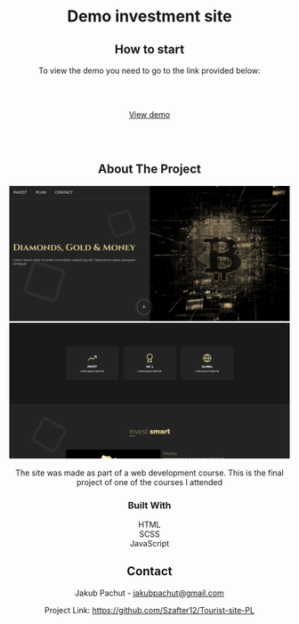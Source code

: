  <div align="center">
<h1 align="center">Demo investment site</h1>


## How to start  
To view the demo you need to go to the link provided below:

<br><br>
<div align="center">
<a align="center" href='https://szafter12.github.io/Grid-site/#cards'>View demo</a>
</div>

<br><br>

## About The Project

<img src='img/1.png'>
<img src='img/2.png'>

The site was made as part of a web development course. This is the final project of one of the courses I attended 

### Built With

HTML
<br>
SCSS
<br>
JavaScript
<br>

## Contact

Jakub Pachut - jakubpachut@gmail.com

Project Link: https://github.com/Szafter12/Tourist-site-PL
